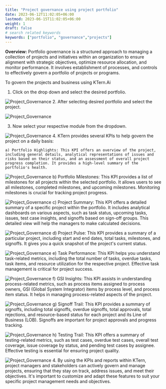 ```yaml
---
title: "Project governance using project portfolio"
date: 2023-06-12T11:02:05+06:00
lastmod: 2023-06-15T11:02:05+06:00
weight: 1
draft: false
# search related keywords
keywords: ["portfolio", "governance","projects"]
---
```

**Overview:** 
Portfolio governance is a structured approach to managing a collection of projects and initiatives within an organization to ensure alignment with strategic objectives, optimize resource allocation, and monitor performance. It involves establishment of processes, and controls to effectively govern a portfolio of projects or programs.

To govern the projects and business using KTern.Ai
1. Click on the drop down and select the desired portfolio.

![Project_Governance](https://storage.googleapis.com/ktern-public-files/product-documentation/General/portfolio-dropdown.png)
2. After selecting desired portfolio and select the project.

![Project_Governance](https://storage.googleapis.com/ktern-public-files/product-documentation/General/projects-dropdown.PNG)

3. Now select your respective module from the dropdown.

![Project_Governance](https://storage.googleapis.com/ktern-public-files/product-documentation/General/project-modules.PNG)
4. KTern provides several KPIs to help govern the project on a daily basis:

    a) Portfolio Highlights: This KPI offers an overview of the project, including general details, analytical representations of issues and risks based on their status, and an assessment of overall project progress completion. It provides a high-level summary of the portfolio's health.

![Project_Governance](https://storage.googleapis.com/ktern-public-files/product-documentation/General/portfolio-highlights.PNG)
    b)	Portfolio Milestones: This KPI provides a list of milestones for all projects within the selected portfolio. It allows users to see all milestones, completed milestones, and upcoming milestones. Monitoring milestones is crucial for tracking project progress.

![Project_Governance](https://storage.googleapis.com/ktern-public-files/product-documentation/General/portfolio-milestone.png)
    c)	Project Summary: This KPI offers a detailed summary of a specific project within the portfolio. It includes analytical dashboards on various aspects, such as task status, upcoming tasks, issues, test case insights, and signoffs based on sign-off groups. This detailed view will help the managers to make calculated decisions.

![Project_Governance](https://storage.googleapis.com/ktern-public-files/product-documentation/General/project-summary.png)
     d)	Project Pulse: This KPI provides a summary of a particular project, including start and end dates, total tasks, milestones, and signoffs. It gives you a quick snapshot of the project's current status.

![Project_Governance](https://storage.googleapis.com/ktern-public-files/product-documentation/General/project-pulse.PNG)
    e)	Task Performance: This KPI helps you understand task-related metrics, including the total number of tasks, overdue tasks, task items, and resource utilization for the respective project. Effective task management is critical for project success.

![Project_Governance](https://storage.googleapis.com/ktern-public-files/product-documentation/General/task-performance.PNG)
    f)	GSI Insights: This KPI assists in understanding process-related metrics, such as process items assigned to process owners, GSI (Global System Integrator) items by process level, and process item status. It helps in managing process-related aspects of the project.

![Project_Governance](https://storage.googleapis.com/ktern-public-files/product-documentation/General/GSI-insights.PNG)
    g)	Signoff Trail: This KPI provides a summary of signoffs, including total signoffs, overdue signoffs, total approvals, total rejections, and resource-based status for each project and its Line of Business (LOB). Signoffs are important for project approvals and progress tracking.

![Project_Governance](https://storage.googleapis.com/ktern-public-files/product-documentation/General/signoff-trail.PNG)
    h)	Testing Trail: This KPI offers a summary of testing-related metrics, such as test cases, overdue test cases, overall test coverage, issue coverage by status, and pending test cases by assignee. Effective testing is essential for ensuring project quality.

![Project_Governance](https://storage.googleapis.com/ktern-public-files/product-documentation/General/testing-trail.PNG)
4. By using the KPIs and reports within KTern, project managers and stakeholders can actively govern and manage projects, ensuring that they stay on track, address issues, and meet their objectives. It's important to customize and adapt these features to suit your specific project management needs and objectives.


